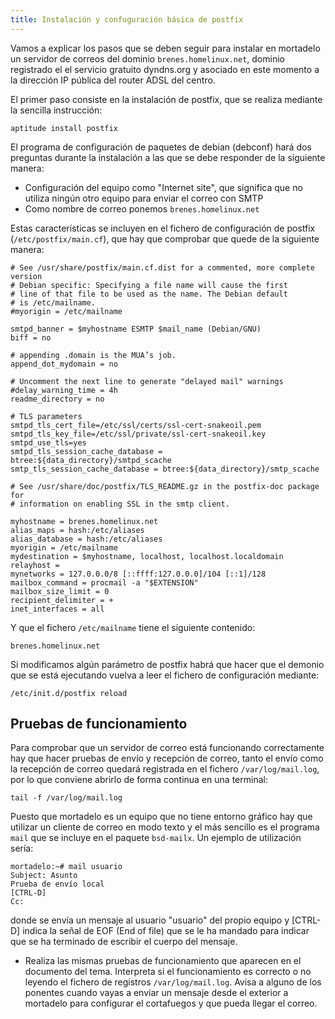 ```yaml
---
title: Instalación y confuguración básica de postfix
---
```


Vamos a explicar los pasos que se deben seguir para instalar en mortadelo un servidor de correos del dominio `brenes.homelinux.net`, dominio registrado el el servicio gratuito dyndns.org y asociado en este momento a la dirección IP pública del router ADSL del centro.

El primer paso consiste en la instalación de postfix, que se realiza mediante la sencilla instrucción:

    aptitude install postfix

El programa de configuración de paquetes de debian (debconf) hará dos preguntas durante la instalación a las que se debe responder de la siguiente manera:

* Configuración del equipo como "Internet site", que significa que no utiliza ningún otro equipo para enviar el correo con SMTP
* Como nombre de correo ponemos `brenes.homelinux.net`

Estas características se incluyen en el fichero de configuración de postfix (`/etc/postfix/main.cf`), que hay que comprobar que quede de la siguiente manera:

    # See /usr/share/postfix/main.cf.dist for a commented, more complete version
    # Debian specific: Specifying a file name will cause the first
    # line of that file to be used as the name. The Debian default
    # is /etc/mailname.
    #myorigin = /etc/mailname

    smtpd_banner = $myhostname ESMTP $mail_name (Debian/GNU)
    biff = no

    # appending .domain is the MUA’s job.
    append_dot_mydomain = no

    # Uncomment the next line to generate "delayed mail" warnings
    #delay_warning_time = 4h
    readme_directory = no

    # TLS parameters
    smtpd_tls_cert_file=/etc/ssl/certs/ssl-cert-snakeoil.pem
    smtpd_tls_key_file=/etc/ssl/private/ssl-cert-snakeoil.key
    smtpd_use_tls=yes
    smtpd_tls_session_cache_database = btree:${data_directory}/smtpd_scache
    smtp_tls_session_cache_database = btree:${data_directory}/smtp_scache

    # See /usr/share/doc/postfix/TLS_README.gz in the postfix-doc package for
    # information on enabling SSL in the smtp client.

    myhostname = brenes.homelinux.net
    alias_maps = hash:/etc/aliases
    alias_database = hash:/etc/aliases
    myorigin = /etc/mailname
    mydestination = $myhostname, localhost, localhost.localdomain
    relayhost =
    mynetworks = 127.0.0.0/8 [::ffff:127.0.0.0]/104 [::1]/128
    mailbox_command = procmail -a "$EXTENSION"
    mailbox_size_limit = 0
    recipient_delimiter = +
    inet_interfaces = all

Y que el fichero `/etc/mailname` tiene el siguiente contenido:

    brenes.homelinux.net

Si modificamos algún parámetro de postfix habrá que hacer que el demonio que se está ejecutando vuelva a leer el fichero de configuración mediante:

    /etc/init.d/postfix reload

## Pruebas de funcionamiento

Para comprobar que un servidor de correo está funcionando correctamente hay que hacer pruebas de envío y recepción de correo, tanto el envío como la recepción de correo quedará registrada en el fichero `/var/log/mail.log`, por lo que conviene abrirlo de forma continua en una terminal:

    tail -f /var/log/mail.log

Puesto que mortadelo es un equipo que no tiene entorno gráfico hay que utilizar un cliente de correo en modo texto y el más sencillo es el programa `mail` que se incluye en el paquete `bsd-mailx`. Un ejemplo de utilización sería:

    mortadelo:~# mail usuario
    Subject: Asunto
    Prueba de envío local
    [CTRL-D]
    Cc:

donde se envía un mensaje al usuario "usuario" del propio equipo y [CTRL-D] indica la señal de EOF (End of file) que se le ha mandado para indicar que se ha terminado de escribir el cuerpo del mensaje.

* Realiza las mismas pruebas de funcionamiento que aparecen en el documento del tema. Interpreta si el funcionamiento es correcto o no leyendo el fichero de registros `/var/log/mail.log`. Avisa a alguno de los ponentes cuando vayas a enviar un mensaje desde el exterior a mortadelo para configurar el cortafuegos y que pueda llegar el correo.